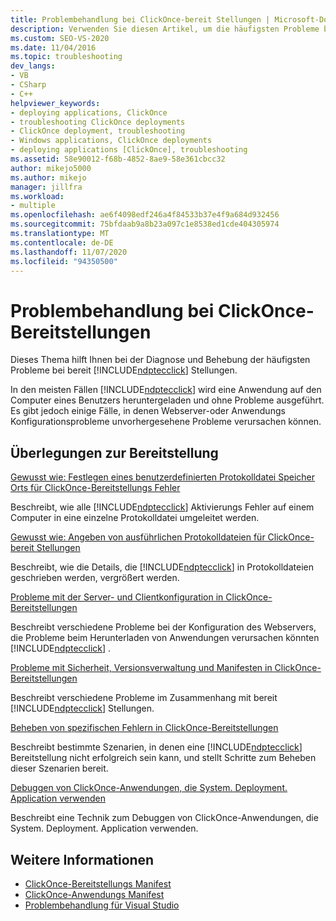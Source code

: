 ```yaml
---
title: Problembehandlung bei ClickOnce-bereit Stellungen | Microsoft-Dokumentation
description: Verwenden Sie diesen Artikel, um die häufigsten Probleme bei ClickOnce-bereit Stellungen zu diagnostizieren und zu beheben.
ms.custom: SEO-VS-2020
ms.date: 11/04/2016
ms.topic: troubleshooting
dev_langs:
- VB
- CSharp
- C++
helpviewer_keywords:
- deploying applications, ClickOnce
- troubleshooting ClickOnce deployments
- ClickOnce deployment, troubleshooting
- Windows applications, ClickOnce deployments
- deploying applications [ClickOnce], troubleshooting
ms.assetid: 58e90012-f68b-4852-8ae9-58e361cbcc32
author: mikejo5000
ms.author: mikejo
manager: jillfra
ms.workload:
- multiple
ms.openlocfilehash: ae6f4098edf246a4f84533b37e4f9a684d932456
ms.sourcegitcommit: 75bfdaab9a8b23a097c1e8538ed1cde404305974
ms.translationtype: MT
ms.contentlocale: de-DE
ms.lasthandoff: 11/07/2020
ms.locfileid: "94350500"
---
```

# <a name="troubleshoot-clickonce-deployments"></a>Problembehandlung bei ClickOnce-Bereitstellungen
Dieses Thema hilft Ihnen bei der Diagnose und Behebung der häufigsten Probleme bei bereit [!INCLUDE[ndptecclick](../deployment/includes/ndptecclick_md.md)] Stellungen.

 In den meisten Fällen [!INCLUDE[ndptecclick](../deployment/includes/ndptecclick_md.md)] wird eine Anwendung auf den Computer eines Benutzers heruntergeladen und ohne Probleme ausgeführt. Es gibt jedoch einige Fälle, in denen Webserver-oder Anwendungs Konfigurationsprobleme unvorhergesehene Probleme verursachen können.

## <a name="deployment-considerations"></a>Überlegungen zur Bereitstellung

 [Gewusst wie: Festlegen eines benutzerdefinierten Protokolldatei Speicher Orts für ClickOnce-Bereitstellungs Fehler](../deployment/how-to-set-a-custom-log-file-location-for-clickonce-deployment-errors.md)

 Beschreibt, wie alle [!INCLUDE[ndptecclick](../deployment/includes/ndptecclick_md.md)] Aktivierungs Fehler auf einem Computer in eine einzelne Protokolldatei umgeleitet werden.

 [Gewusst wie: Angeben von ausführlichen Protokolldateien für ClickOnce-bereit Stellungen](../deployment/how-to-specify-verbose-log-files-for-clickonce-deployments.md)

 Beschreibt, wie die Details, die [!INCLUDE[ndptecclick](../deployment/includes/ndptecclick_md.md)] in Protokolldateien geschrieben werden, vergrößert werden.

 [Probleme mit der Server- und Clientkonfiguration in ClickOnce-Bereitstellungen](../deployment/server-and-client-configuration-issues-in-clickonce-deployments.md)

 Beschreibt verschiedene Probleme bei der Konfiguration des Webservers, die Probleme beim Herunterladen von Anwendungen verursachen könnten [!INCLUDE[ndptecclick](../deployment/includes/ndptecclick_md.md)] .

 [Probleme mit Sicherheit, Versionsverwaltung und Manifesten in ClickOnce-Bereitstellungen](../deployment/security-versioning-and-manifest-issues-in-clickonce-deployments.md)

 Beschreibt verschiedene Probleme im Zusammenhang mit bereit [!INCLUDE[ndptecclick](../deployment/includes/ndptecclick_md.md)] Stellungen.

 [Beheben von spezifischen Fehlern in ClickOnce-Bereitstellungen](../deployment/troubleshooting-specific-errors-in-clickonce-deployments.md)

 Beschreibt bestimmte Szenarien, in denen eine [!INCLUDE[ndptecclick](../deployment/includes/ndptecclick_md.md)] Bereitstellung nicht erfolgreich sein kann, und stellt Schritte zum Beheben dieser Szenarien bereit.

 [Debuggen von ClickOnce-Anwendungen, die System. Deployment. Application verwenden](../deployment/debugging-clickonce-applications-that-use-system-deployment-application.md)

 Beschreibt eine Technik zum Debuggen von ClickOnce-Anwendungen, die System. Deployment. Application verwenden.

## <a name="see-also"></a>Weitere Informationen

- [ClickOnce-Bereitstellungs Manifest](../deployment/clickonce-deployment-manifest.md)
- [ClickOnce-Anwendungs Manifest](../deployment/clickonce-application-manifest.md)
- [Problembehandlung für Visual Studio](/troubleshoot/visualstudio/welcome-visual-studio/)